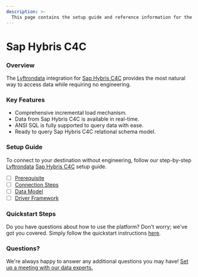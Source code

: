```yaml
---
description: >-
  This page contains the setup guide and reference information for the Sap Hybris C4C source connector.
---
```


# Sap Hybris C4C

### Overview

The [Lyftrondata](https://www.lyftrondata.com/) integration for [Sap Hybris C4C](None) provides the most natural way to access data while requiring no engineering.

### Key Features

* Comprehensive incremental load mechanism.
* Data from Sap Hybris C4C is available in real-time.&#x20;
* ANSI SQL is fully supported to query data with ease.
* Ready to query Sap Hybris C4C relational schema model.

### Setup Guide

To connect to your destination without engineering, follow our step-by-step [Lyftrondata](https://www.lyftrondata.com/)  [Sap Hybris C4C](None) setup guide.

* [ ] [Prerequisite](prerequisite.md)
* [ ] [Connection Steps](connection-steps.md)
* [ ] [Data Model](data-model/erd.md)
* [ ] [Driver Framework](driver-framework/)

### Quickstart Steps

Do you have questions about how to use the platform? Don't worry; we've got you covered. Simply follow the quickstart instructions [here](../README.md).

### Questions? <a href="#questions" id="questions"></a>

We're always happy to answer any additional questions you may have! [Set up a meeting with our data experts.](https://www.lyftrondata.com/book-a-meeting/)

